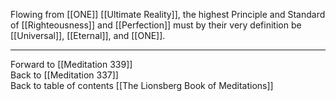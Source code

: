 Flowing from [[ONE]] [[Ultimate Reality]], the highest Principle and Standard of [[Righteousness]] and [[Perfection]] must by their very definition be [[Universal]], [[Eternal]], and [[ONE]]. 

___

Forward to [[Meditation 339]]  
Back to [[Meditation 337]]  
Back to table of contents [[The Lionsberg Book of Meditations]]  